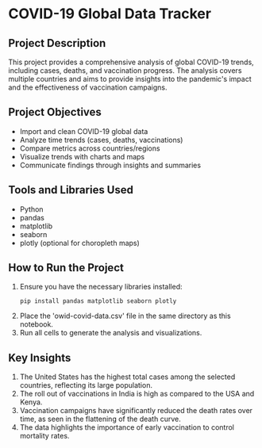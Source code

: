 # COVID-19 Global Data Tracker

## Project Description
This project provides a comprehensive analysis of global COVID-19 trends, including cases, deaths, and vaccination progress. The analysis covers multiple countries and aims to provide insights into the pandemic's impact and the effectiveness of vaccination campaigns.

## Project Objectives
- Import and clean COVID-19 global data
- Analyze time trends (cases, deaths, vaccinations)
- Compare metrics across countries/regions
- Visualize trends with charts and maps
- Communicate findings through insights and summaries

## Tools and Libraries Used
- Python
- pandas
- matplotlib
- seaborn
- plotly (optional for choropleth maps)

## How to Run the Project
1. Ensure you have the necessary libraries installed:
   ```
   pip install pandas matplotlib seaborn plotly
   ```
2. Place the 'owid-covid-data.csv' file in the same directory as this notebook.
3. Run all cells to generate the analysis and visualizations.

## Key Insights
1. The United States has the highest total cases among the selected countries, reflecting its large population.
2. The roll out of vaccinations in India is high as compared to the USA and Kenya.
3. Vaccination campaigns have significantly reduced the death rates over time, as seen in the flattening of the death curve.
4. The data highlights the importance of early vaccination to control mortality rates.